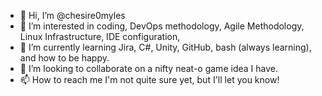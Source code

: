 - 👋 Hi, I’m @chesire0myles
- 👀 I’m interested in coding, DevOps methodology, Agile Methodology, Linux Infrastructure, IDE configuration, 
- 🌱 I’m currently learning Jira, C#, Unity, GitHub, bash (always learning), and how to be happy.
- 💞️ I’m looking to collaborate on a nifty neat-o game idea I have. 
- 📫 How to reach me I'm not quite sure yet, but I'll let you know!

<!---
chesire0myles/chesire0myles is a ✨ special ✨ repository because its `README.md` (this file) appears on your GitHub profile.
You can click the Preview link to take a look at your changes.
--->
